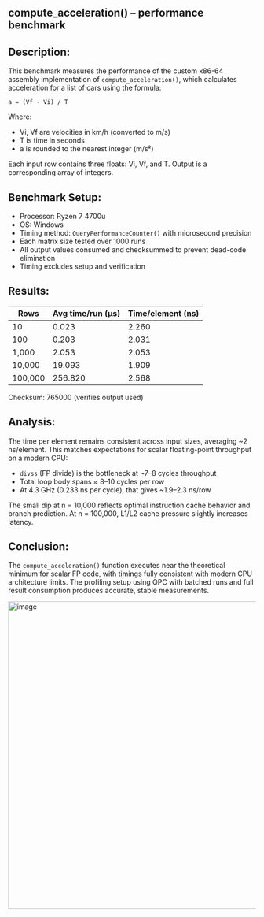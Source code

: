 compute_acceleration() – performance benchmark
----------------------------------------------

Description:
-------------
This benchmark measures the performance of the custom x86-64 assembly implementation
of `compute_acceleration()`, which calculates acceleration for a list of cars using
the formula:

    a = (Vf - Vi) / T

Where:
  - Vi, Vf are velocities in km/h (converted to m/s)
  - T is time in seconds
  - a is rounded to the nearest integer (m/s²)

Each input row contains three floats: Vi, Vf, and T.
Output is a corresponding array of integers.

Benchmark Setup:
----------------
- Processor: Ryzen 7 4700u
- OS: Windows
- Timing method: `QueryPerformanceCounter()` with microsecond precision
- Each matrix size tested over 1000 runs
- All output values consumed and checksummed to prevent dead-code elimination
- Timing excludes setup and verification

Results:
--------
| Rows      | Avg time/run (µs) | Time/element (ns) |
|-----------|-------------------|-------------------|
| 10        |       0.023       |     2.260         |
| 100       |       0.203       |     2.031         |
| 1,000     |       2.053       |     2.053         |
| 10,000    |      19.093       |     1.909         |
| 100,000   |     256.820       |     2.568         |

Checksum: 765000  (verifies output used)

Analysis:
---------
The time per element remains consistent across input sizes, averaging ~2 ns/element.
This matches expectations for scalar floating-point throughput on a modern CPU:

- `divss` (FP divide) is the bottleneck at ~7–8 cycles throughput
- Total loop body spans ≈ 8–10 cycles per row
- At 4.3 GHz (0.233 ns per cycle), that gives ~1.9–2.3 ns/row

The small dip at n = 10,000 reflects optimal instruction cache behavior and branch prediction.
At n = 100,000, L1/L2 cache pressure slightly increases latency.

Conclusion:
-----------
The `compute_acceleration()` function executes near the theoretical minimum for scalar FP code,
with timings fully consistent with modern CPU architecture limits. The profiling setup using
QPC with batched runs and full result consumption produces accurate, stable measurements.

<img width="1116" height="625" alt="image" src="https://github.com/user-attachments/assets/2d960dfa-e305-4c56-b9da-6ff133477a7d" />
